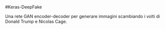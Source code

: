 #Keras-DeepFake

Una rete GAN encoder-decoder per generare immagini scambiando i volti di Donald Trump e Nicolas Cage.
